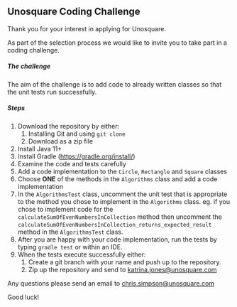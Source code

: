 ## Unosquare Coding Challenge

Thank you for your interest in applying for Unosquare.

As part of the selection process we would like to invite you to take part in a coding challenge.

##### The challenge

The aim of the challenge is to add code to already written classes so that the unit tests run successfully. 

##### Steps

1. Download the repository by either:
      1. Installing Git and using `git clone `
      2. Download as a zip file
2. Install Java 11+
3. Install Gradle (https://gradle.org/install/)
4. Examine the code and tests carefully
5. Add a code implementation to the `Circle`, `Rectangle` and `Square` classes
7. Choose **ONE** of the methods in the `Algorithms` class and add a code implementation
8. In the `AlgorithmsTest` class, uncomment the unit test that is appropriate to the method you chose to implement in the `Algorithms` class.  eg. if you chose to implement code for the `calculateSumOfEvenNumbersInCollection` method
then uncomment the `calculateSumOfEvenNumbersInCollection_returns_expected_result` method in the `AlgorithmsTest` class.
9. After you are happy with your code implementation, run the tests by typing `gradle test` or within an IDE.
10. When the tests execute successfully either:
    1. Create a git branch with your name and push up to the repository.
    2. Zip up the repository and send to [katrina.jones@unosquare.com](mailto:katrina.jones@unosquare.com)

Any questions please send an email to [chris.simpson@unosquare.com](mailto:chris.simpson@unosquare.com)

Good luck!